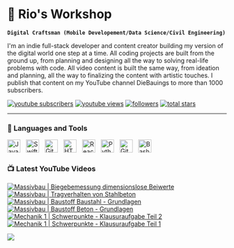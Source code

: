 # 🔧 Rio's Workshop 

**`Digital Craftsman (Mobile Developement/Data Science/Civil Engineering)`**

I'm an indie full-stack developer and content creator building my version of the digital world one step at a time. All coding projects are built from the ground up, from planning and designing all the way to solving real-life problems with code. All video content is built the same way, from ideation and planning, all the way to finalizing the content with artistic touches. I publish that content on my YouTube channel DieBauings to more than 1000 subscribers.

   <p align="left">
      <a href="https://www.youtube.com/c/diebauings?sub_confirmation=1">
         <img alt="youtube subscribers" title="Subscribe to my YouTube channel" src="https://custom-icon-badges.demolab.com/youtube/channel/subscribers/UC2WHjPDvbE6O328n17ZGcfg?color=%23E05D44&label=SUBSCRIBE&logo=video&logoColor=white&style=for-the-badge&labelColor=CE4630"/></a> 
      <a href="https://www.youtube.com/@DieBauings">
         <img alt="youtube views" title="YouTube views" src="https://custom-icon-badges.demolab.com/youtube/channel/views/UC2WHjPDvbE6O328n17ZGcfg?color=%23E1AD0E&logo=eye&logoColor=white&style=for-the-badge&labelColor=C79600"/></a> 
      <a href="https://github.com/RiosWorkshop?tab=followers">
         <img alt="followers" title="Follow me on Github" src="https://custom-icon-badges.demolab.com/github/followers/RiosWorkshop?color=236ad3&labelColor=1155ba&style=for-the-badge&logo=person-add&label=Follow&logoColor=white"/></a>
      <a href="https://github.com/RiosWorkshop?tab=repositories&sort=stargazers">
         <img alt="total stars" title="Total stars on GitHub" src="https://custom-icon-badges.demolab.com/github/stars/RiosWorkshop?color=55960c&style=for-the-badge&labelColor=488207&logo=star"/></a>
   </p>

---

### 🧰 Languages and Tools

<img align="left" alt="Java" width="30px" style="padding-right:10px;" src="https://cdn.jsdelivr.net/gh/devicons/devicon/icons/java/java-original.svg"/>
<img align="left" alt="Swift" width="30px" style="padding-right:10px;" src="https://cdn-icons-png.flaticon.com/512/5968/5968371.png"/>
<img align="left" alt="Git" width="30px" style="padding-right:10px;" src="https://cdn.jsdelivr.net/gh/devicons/devicon/icons/git/git-original.svg" />
<img align="left" alt="HTML" width="30px" style="padding-right:10px;" src="https://cdn.jsdelivr.net/gh/devicons/devicon/icons/html5/html5-plain.svg" />
<img align="left" alt="React" width="30px" style="padding-right:10px;" src="https://cdn.jsdelivr.net/gh/devicons/devicon/icons/react/react-original.svg" />
<img align="left" alt="Python" width="30px" style="padding-right:10px;" src="https://cdn.jsdelivr.net/gh/devicons/devicon/icons/python/python-plain.svg" />
<img align="left" alt="GitHub" width="30px" style="padding-right:10px;" src="https://cdn.jsdelivr.net/gh/devicons/devicon/icons/github/github-original.svg" />
<img align="left" alt="Bash" width="30px" style="padding-right:10px;" src="https://cdn.jsdelivr.net/gh/devicons/devicon/icons/bash/bash-original.svg" />
<br />

#

### 📺 Latest YouTube Videos

<!-- BEGIN YOUTUBE-CARDS -->
[![Massivbau | Biegebemessung dimensionslose Beiwerte](https://ytcards.demolab.com/?id=oLabC0jwKFs&title=Massivbau+%7C+Biegebemessung+dimensionslose+Beiwerte&lang=en&timestamp=1741192215&background_color=%230d1117&title_color=%23ffffff&stats_color=%23dedede&max_title_lines=1&width=250&border_radius=5 "Massivbau | Biegebemessung dimensionslose Beiwerte")](https://www.youtube.com/watch?v=oLabC0jwKFs)
[![Massivbau | Tragverhalten von Stahlbeton](https://ytcards.demolab.com/?id=JKD_-fU5j_s&title=Massivbau+%7C+Tragverhalten+von+Stahlbeton&lang=en&timestamp=1740308431&background_color=%230d1117&title_color=%23ffffff&stats_color=%23dedede&max_title_lines=1&width=250&border_radius=5 "Massivbau | Tragverhalten von Stahlbeton")](https://www.youtube.com/watch?v=JKD_-fU5j_s)
[![Massivbau | Baustoff Baustahl - Grundlagen](https://ytcards.demolab.com/?id=x4KsNww6skw&title=Massivbau+%7C+Baustoff+Baustahl+-+Grundlagen&lang=en&timestamp=1739813412&background_color=%230d1117&title_color=%23ffffff&stats_color=%23dedede&max_title_lines=1&width=250&border_radius=5 "Massivbau | Baustoff Baustahl - Grundlagen")](https://www.youtube.com/watch?v=x4KsNww6skw)
[![Massivbau | Baustoff Beton - Grundlagen](https://ytcards.demolab.com/?id=togTb9878IE&title=Massivbau+%7C+Baustoff+Beton+-+Grundlagen&lang=en&timestamp=1738947668&background_color=%230d1117&title_color=%23ffffff&stats_color=%23dedede&max_title_lines=1&width=250&border_radius=5 "Massivbau | Baustoff Beton - Grundlagen")](https://www.youtube.com/watch?v=togTb9878IE)
[![Mechanik 1 | Schwerpunkte - Klausuraufgabe Teil 2](https://ytcards.demolab.com/?id=25Dz5XPRVPI&title=Mechanik+1+%7C+Schwerpunkte+-+Klausuraufgabe+Teil+2&lang=en&timestamp=1703527063&background_color=%230d1117&title_color=%23ffffff&stats_color=%23dedede&max_title_lines=1&width=250&border_radius=5 "Mechanik 1 | Schwerpunkte - Klausuraufgabe Teil 2")](https://www.youtube.com/watch?v=25Dz5XPRVPI)
[![Mechanik 1 | Schwerpunkte - Klausuraufgabe Teil 1](https://ytcards.demolab.com/?id=2b_JrHL2Rns&title=Mechanik+1+%7C+Schwerpunkte+-+Klausuraufgabe+Teil+1&lang=en&timestamp=1703527063&background_color=%230d1117&title_color=%23ffffff&stats_color=%23dedede&max_title_lines=1&width=250&border_radius=5 "Mechanik 1 | Schwerpunkte - Klausuraufgabe Teil 1")](https://www.youtube.com/watch?v=2b_JrHL2Rns)
<!-- END YOUTUBE-CARDS -->

[<img src="https://custom-icon-badges.demolab.com/badge/-Subscribe%20For%20More-red?style=for-the-badge&logo=video&logoColor=white"/>](https://www.youtube.com/c/diebauings?sub_confirmation=1)

#


